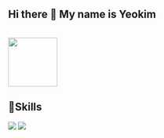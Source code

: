 

<!--
**duswnsxnxn/duswnsxnxn** is a ✨ _special_ ✨ repository because its `README.md` (this file) appears on your GitHub profile.

Here are some ideas to get you started:

- 🔭 I’m currently working on ...
- 🌱 I’m currently learning ...
- 👯 I’m looking to collaborate on ...
- 🤔 I’m looking for help with ...
- 💬 Ask me about ...
- 📫 How to reach me: ...
- 😄 Pronouns: ...
- ⚡ Fun fact: ...
-->
  <h2>Hi there 👋 My name is Yeokim</h2><br>
  <a href="https://abstracted-harmony-a37.notion.site/97cfc5bbbb404559b4ce28ce76dff120"><img src="https://img.shields.io/badge/BLOG-282828?style=flat-square&logo=Notion&logoColor=white" width="100"/></a>
  <h2>🌱Skills</h2>
  <p align="left" dir="auto"> 
  <img src="https://img.shields.io/badge/SpringBoot-6DB33F?style=flat-square&logo=SpringBoot&logoColor=6DB33F" style="max-width: 100%;"/>
  <img src="https://img.shields.io/badge/Blog-000000?style=flat-square&logo=Notion&logoColor=white" style="max-width: 100%;"/>
<br><br>
</p>
  

